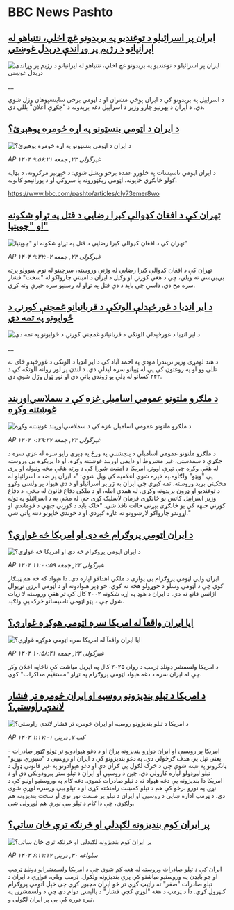 # BBC News Pashto## [ایران پر اسرائیلو د توغندیو په بریدونو غچ اخلي، نتنیاهو له ایرانیانو د رژیم پر وړاندې درېدل غوښتي](https://www.bbc.co.uk/pashto/live/c8xgz07qqdgt?at_campaign=githubrss)![ایران پر اسرائیلو د توغندیو په بریدونو غچ اخلي، نتنیاهو له ایرانیانو د رژیم پر وړاندې درېدل غوښتي](https://ichef.bbci.co.uk/ace/standard/240/cpsprodpb/773e/live/2d872280-48a5-11f0-9471-e380f647874e.png)__د اسراییل په بریدونو کې د ایران پوځي مشران او د اټومي برخې ساینسپوهان وژل شوي دي. د ایران د بهرنیو چارو وزیر د اسراییل دغه بریدونه د "جګړې اعلان" بللی دی.## [د ایران د اټومي بنسټونو په اړه څومره پوهېږئ؟](https://www.bbc.com/pashto/articles/cly73emer8wo?at_campaign=githubrss)![د ایران د اټومي بنسټونو په اړه څومره پوهېږئ؟](https://ichef.bbci.co.uk/ace/standard/240/cpsprodpb/9f21/live/073c2c00-84ac-11ef-ad45-893aa022fcbc.jpg)_AP ۱۴۰۴ غبرگولی ۲۳, جمعه ۹:۵۶:۲۱_د ایران اټومي تاسیسات په څلورو عمده برخو وېشل شوي: د څېړنیز مرکزونه، د بډایه کولو ځانګړي ځایونه، اټومي ریکټورونه یا سروکي او د یورانیمو کانونه.

https://www.bbc.com/pashto/articles/cly73emer8wo## [تهران کې د افغان کډوالې کبرا رضايي د قتل په تړاو شکونه او "چوپتیا"](https://www.bbc.com/pashto/articles/c5yxn77nzdgo?at_campaign=githubrss)![تهران کې د افغان کډوالې کبرا رضايي د قتل په تړاو شکونه او "چوپتیا"](https://ichef.bbci.co.uk/ace/standard/240/cpsprodpb/0931/live/fe324730-46dd-11f0-9e29-496c47d2add7.jpg)_AP ۱۴۰۴ غبرگولی ۲۳, جمعه ۹:۳۲:۰۲_تهران کې د افغان کډوالې کبرا رضايي له وژنې وروسته، سرچینو له نوم ښوولو پرته بي‌بي‌سي ته ویلي، چې د هغې کورنۍ او وکیل د ایران د امینتي چارواکو له "سخت" فشار سره مخ دي. داسې چې باید د دې قتل په تړاو له رسنیو سره خبرې ونه کړي.## [د ایر انډیا د غورځېدلې الوتکې د قربانیانو غمجنې کورنۍ د ځوابونو په تمه دي](https://www.bbc.co.uk/pashto/live/c5yxn5w16ppt?at_campaign=githubrss)![د ایر انډیا د غورځېدلې الوتکې د قربانیانو غمجنې کورنۍ د ځوابونو په تمه دي](https://ichef.bbci.co.uk/ace/standard/240/cpsprodpb/7086/live/48754310-48aa-11f0-9471-e380f647874e.jpg)__د هند لومړی وزیر نریندرا مودي په احمد آباد کې د ایر انډیا د الوتکې د غورځېدو ځای ته تللی وو او په روغتون کې یې له ټپیانو سره لیدلې دي. د لندن پر لور روانه الوتکه کې د ۲۴۲ کسانو له ډلې یو ژوندی پاتې دی او نور ټول وژل شوې دي.## [د ملګرو ملتونو عمومي اسامبلۍ غزه کې د سملاسي‌اوربند غوښتنه وکړه](https://www.bbc.com/pashto/articles/cr7zygmzvr9o?at_campaign=githubrss)![د ملګرو ملتونو عمومي اسامبلۍ غزه کې د سملاسي‌اوربند غوښتنه وکړه](https://ichef.bbci.co.uk/ace/standard/240/cpsprodpb/c8b4/live/17ec8350-47ee-11f0-84b6-6bf0f66205f1.png)_AP ۱۴۰۴ غبرگولی ۲۳, جمعه ۰:۲۹:۳۷_د ملګرو ملتونو عمومي اسامبلې د پنجشنبې په ورځ په ډېری رایو سره له غزې سره د جګړې د سمدستي، غیر مشروط او دايمي اوربند غوښتنه وکړه، او دا پرېکړه یې وروسته له هغې وکړه چې تېرې اوونۍ امریکا د امنیت شورا کې د ورته هڅې مخه ونیوله او پرې یې "ویټو" ولګاوه.په خپره شوې اعلامیه کې ویل شوي:
"د ایران پر ضد د اسرائیلو له مخکیني برید وروسته، تمه کېږي چې ایران به ژر پر اسرائیلو او د دې هېواد پر ولسي وګړو د توغندیو او ډرون بریدونه وکړي.
له همدې امله، او د ملکي دفاع قانون له مخې، د دفاع وزیر اسراییل کاتس یو ځانګړی فرمان لاسلیک کړی چې له مخې به د اسرائیلو په ټوله کورني جبهه کې یو ځانګړی بېړنی حالت نافذ شي.
"خلک باید د کورني جبهې د قوماندې او اړوندو چارواکو لارښوونو ته غاړه کېږدي او د خوندي ځایونو دننه پاتې شي."## [د ایران اټومي پروګرام څه دی او امریکا څه غواړي؟](https://www.bbc.com/pashto/articles/c9w8g4d0kzqo?at_campaign=githubrss)![د ایران اټومي پروګرام څه دی او امریکا څه غواړي؟](https://ichef.bbci.co.uk/ace/standard/240/cpsprodpb/2232/live/e27e4e00-1756-11f0-8a1e-3ff815141b98.jpg)_AP ۱۴۰۴ غبرگولی ۲۳, جمعه ۱۱:۰۰:۵۹_ایران وايي اټومي پروګرام یې یوازې د ملکي اهدافو لپاره دی. دا هېواد که څه هم ټینګار کوي چې د اټومي وسلو د جوړولو هڅه نه کوي، خو ډېر هېوادونه او د اټومي انرژۍ نړیوال اژانس قانع نه دي. د ایران د هوډ په اړه شکونه ۲۰۰۲ کال کې تر هغې وروسته لا زیات شول چې د پټو اټومي تاسیساتو څرک یې ولګېد.## [ایا ایران واقعآ له امریکا سره اټومي هوکړه غواړي؟](https://www.bbc.com/pashto/articles/c934lqdnr0yo?at_campaign=githubrss)![ایا ایران واقعآ له امریکا سره اټومي هوکړه غواړي؟](https://ichef.bbci.co.uk/ace/standard/240/cpsprodpb/b0db/live/b2a46120-1674-11f0-a455-cf1d5f751d2f.jpg)_AP ۱۴۰۴ غبرگولی ۲۳, جمعه ۱۰:۵۸:۴۱_د امریکا ولسمشر ډونلډ‌ ټرمپ‌ د روان ۲۰۲۵ کال په اپریل میاشت کې ناڅاپه اعلان وکړ چې له ایران سره د دغه هېواد اټومي پروګرام په تړاو "مستقیم مذاکرات" کوي.## [د امریکا د تېلو بندیزونو روسیه او ایران څومره تر فشار لاندې راوستي؟](https://www.bbc.com/pashto/articles/cwye46dqe7go?at_campaign=githubrss)![د امریکا د تېلو بندیزونو روسیه او ایران څومره تر فشار لاندې راوستي؟](https://ichef.bbci.co.uk/ace/standard/240/cpsprodpb/65e1/live/9d80d210-f0ef-11ef-9e61-71ee71f26eb1.jpg)_AP ۱۴۰۳ کب ۷, درېنۍ ۱:۱۷:۰۱_امریکا پر روسیې او ایران دواړو بندیزونه پراخ او د دغو هېوادونو تر ټولو ګټور صادرات - یعنی تېل یې هدف ګرځولي دي.
په دغو بندیزونو کې د ایران او روسیې د "سیوري بېړیو" ټانکرونو په نښه شوي چې د څرک لګول یې ګران دي او دغو هېوادونو په غیر قانوني ډول د تېلو لېږدولو لپاره کارولي دي.
چین د روسیې او ایران د تېلو ستر پېرودونکی دی او د امریکا دا بندیزونه یې دغه هېواد ته د تېلو صادرات کموي.
دغه ګام په وروستیو اونیو کې د نړۍ په نورو برخو کې هم د تېلو کمښت رامنځته کړی او د تېلو بیې ورسره لوړې شوې دي.
د ټرمپ اداره ښايي د روسیې او ایران د تېلو پر صنعت نور نوي او سخت بندیزونه هم ولګوي، چې دا ګام د تېلو بیې نورې هم لوړولی شي.## [پر ايران کوم بنديزونه لګېدلي او څرنګه ترې ځان ساتي؟](https://www.bbc.com/pashto/articles/czepe7k871go?at_campaign=githubrss)![پر ايران کوم بنديزونه لګېدلي او څرنګه ترې ځان ساتي؟](https://ichef.bbci.co.uk/ace/standard/240/cpsprodpb/36c3/live/5bcc6b20-edbd-11ef-bd1b-d536627785f2.jpg)_AP ۱۴۰۳ سلواغه ۳۰, درېنۍ ۶:۱۱:۱۷_ايران کې د تېلو صادرات وروسته له هغه کم شوي چې د امریکا ولسمشرانو ډونلډ ټرمپ او جو بايډن په وروستيو مياشتو کې پرې بنديزونه ولګول. ټرمپ ويلي، غواړي د ايران د تېلو صادرات "صفر" ته راټيټ کړي تر څو ايران مجبور کړي چې خپل اتومي پروګرام کنټرول کړي. دا د ټرمپ د هغه "لوړې کچې فشار" د پاليسۍ دوام دی چې د ولسمشرۍ په تېره دوره کې يې پر ايران لګولی و.